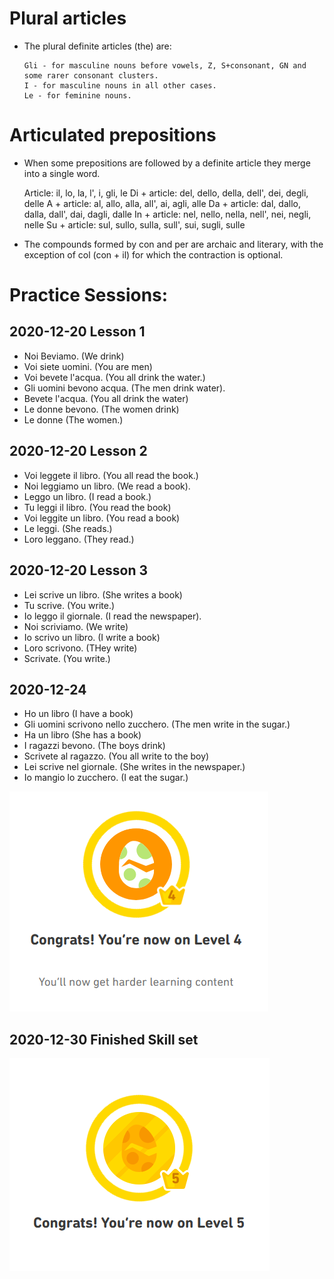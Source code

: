 # Plural articles

* The plural definite articles (the) are:

      Gli - for masculine nouns before vowels, Z, S+consonant, GN and some rarer consonant clusters.
      I - for masculine nouns in all other cases.
      Le - for feminine nouns.

# Articulated prepositions

* When some prepositions are followed by a definite article they merge into a single word.

     Article: il, lo, la, l', i, gli, le
      Di + article: del, dello, della, dell', dei, degli, delle
     A + article: al, allo, alla, all', ai, agli, alle
     Da + article: dal, dallo, dalla, dall', dai, dagli, dalle
     In + article: nel, nello, nella, nell', nei, negli, nelle
      Su + article: sul, sullo, sulla, sull', sui, sugli, sulle

* The compounds formed by con and per are archaic and literary, with the exception of col (con + il) for which the contraction is optional.

# Practice Sessions: 
## 2020-12-20 Lesson 1
* Noi Beviamo.  (We drink)
* Voi siete uomini. (You are men)
* Voi bevete l'acqua.  (You all drink the water.) 
* Gli uomini bevono acqua.  (The men drink water). 
* Bevete l'acqua.  (You all drink the water)
* Le donne bevono.  (The women drink)
* Le donne (The women.) 
## 2020-12-20 Lesson 2
* Voi leggete il libro.  (You all read the book.) 
* Noi leggiamo un libro. (We read a book).
* Leggo un libro.  (I read a book.)
* Tu leggi il libro.  (You read the book) 
* Voi leggite un libro. (You read a book)
* Le leggi.  (She reads.)
* Loro leggano. (They read.)
## 2020-12-20 Lesson 3
* Lei scrive un libro.  (She writes a book)
* Tu scrive.  (You write.)
* Io leggo il giornale.  (I read the newspaper).
* Noi scriviamo.  (We write)
* Io scrivo un libro. (I write a book)
* Loro scrivono.  (THey write)
* Scrivate.  (You write.)

## 2020-12-24
* Ho un libro (I have a book) 
* Gli uomini scrivono nello zucchero. (The men write in the sugar.)
* Ha un libro (She has a book)
* I ragazzi bevono.  (The boys drink)
* Scrivete al ragazzo. (You all write to the boy)
* Lei scrive nel giornale. (She writes in the newspaper.) 
* Io mangio lo zucchero.  (I eat the sugar.) 


![progress](https://github.com/EO4wellness/T-I-L/blob/main/polyglot/italiano/castle-1/2020-12-24_next-level-Italian-Castle1-skill2.png)

## 2020-12-30 Finished Skill set 
![progress](https://github.com/EO4wellness/T-I-L/blob/main/polyglot/italiano/castle-1/2020-12-29-finished-level.png)



